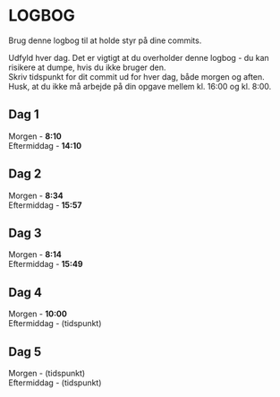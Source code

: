 # LOGBOG

Brug denne logbog til at holde styr på dine commits.

Udfyld hver dag. Det er vigtigt at du overholder denne logbog - du kan risikere at dumpe, hvis du ikke bruger den.  
Skriv tidspunkt for dit commit ud for hver dag, både morgen og aften.  
Husk, at du ikke må arbejde på din opgave mellem kl. 16:00 og kl. 8:00.

## Dag 1

Morgen - **8:10**  
Eftermiddag - **14:10**

## Dag 2

Morgen - **8:34**  
Eftermiddag - **15:57**

## Dag 3

Morgen - **8:14**  
Eftermiddag - **15:49**

## Dag 4

Morgen - **10:00**  
Eftermiddag - (tidspunkt)

## Dag 5

Morgen - (tidspunkt)  
Eftermiddag - (tidspunkt)
